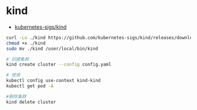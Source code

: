 # kind

- [kubernetes-sigs/kind](https://github.com/kubernetes-sigs/kind)

```bash
curl -Lo ./kind https://github.com/kubernetes-sigs/kind/releases/download/v0.7.0/kind-darwin-amd64
chmod +x ./kind
sudo mv ./kind /user/local/bin/kind

# 创建集群
kind create cluster --config config.yaml

# 使用
kubectl config use-context kind-kind
kubectl get pod -A

#删除集群
kind delete cluster
```
